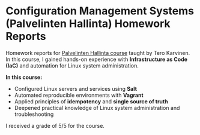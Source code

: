 # Configuration Management Systems (Palvelinten Hallinta) Homework Reports

Homework reports for [Palvelinten Hallinta course](https://terokarvinen.com/palvelinten-hallinta/) taught by Tero Karvinen.
In this course, I gained hands-on experience with **Infrastructure as Code (IaC)** and automation for Linux system administration.

**In this course:**
- Configured Linux servers and services using **Salt**
- Automated reproducible environments with **Vagrant**
- Applied principles of **idempotency** and **single source of truth**
- Deepened practical knowledge of Linux system administration and troubleshooting

I received a grade of 5/5 for the course.
